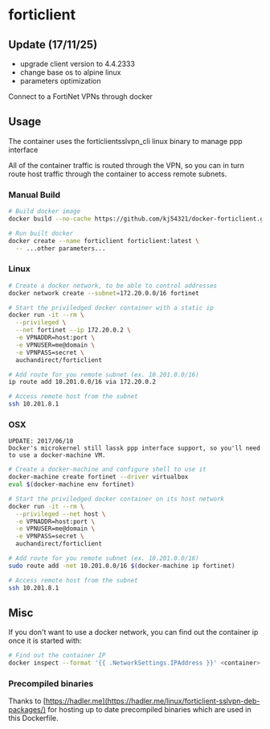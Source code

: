 # forticlient

## Update (17/11/25)
- upgrade client version to 4.4.2333
- change base os to alpine linux
- parameters optimization

Connect to a FortiNet VPNs through docker


## Usage

The container uses the forticlientsslvpn_cli linux binary to manage ppp interface

All of the container traffic is routed through the VPN, so you can in turn route host traffic through the container to access remote subnets.

### Manual Build

```bash
# Build docker image
docker build --no-cache https://github.com/kj54321/docker-forticlient.git -t forticlient

# Run built docker
docker create --name forticlient forticlient:latest \
  -- ...other parameters...
```

### Linux

```bash
# Create a docker network, to be able to control addresses
docker network create --subnet=172.20.0.0/16 fortinet

# Start the priviledged docker container with a static ip
docker run -it --rm \
  --privileged \
  --net fortinet --ip 172.20.0.2 \
  -e VPNADDR=host:port \
  -e VPNUSER=me@domain \
  -e VPNPASS=secret \
  auchandirect/forticlient

# Add route for you remote subnet (ex. 10.201.0.0/16)
ip route add 10.201.0.0/16 via 172.20.0.2

# Access remote host from the subnet
ssh 10.201.8.1
```

### OSX

```
UPDATE: 2017/06/10
Docker's microkernel still lassk ppp interface support, so you'll need to use a docker-machine VM.
```

```bash
# Create a docker-machine and configure shell to use it
docker-machine create fortinet --driver virtualbox
eval $(docker-machine env fortinet)

# Start the priviledged docker container on its host network
docker run -it --rm \
  --privileged --net host \
  -e VPNADDR=host:port \
  -e VPNUSER=me@domain \
  -e VPNPASS=secret \
  auchandirect/forticlient

# Add route for you remote subnet (ex. 10.201.0.0/16)
sudo route add -net 10.201.0.0/16 $(docker-machine ip fortinet)

# Access remote host from the subnet
ssh 10.201.8.1
```

## Misc

If you don't want to use a docker network, you can find out the container ip once it is started with:
```bash
# Find out the container IP
docker inspect --format '{{ .NetworkSettings.IPAddress }}' <container>

```

### Precompiled binaries

Thanks to [https://hadler.me](https://hadler.me/linux/forticlient-sslvpn-deb-packages/) for hosting up to date precompiled binaries which are used in this Dockerfile.
